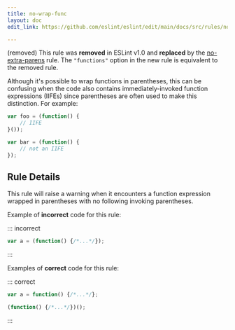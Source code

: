 ```yaml
---
title: no-wrap-func
layout: doc
edit_link: https://github.com/eslint/eslint/edit/main/docs/src/rules/no-wrap-func.md

---
```



(removed) This rule was **removed** in ESLint v1.0 and **replaced** by the [no-extra-parens](no-extra-parens) rule. The `"functions"` option in the new rule is equivalent to the removed rule.

Although it's possible to wrap functions in parentheses, this can be confusing when the code also contains immediately-invoked function expressions (IIFEs) since parentheses are often used to make this distinction. For example:

```js
var foo = (function() {
    // IIFE
}());

var bar = (function() {
    // not an IIFE
});
```

## Rule Details

This rule will raise a warning when it encounters a function expression wrapped in parentheses with no following invoking parentheses.

Example of **incorrect** code for this rule:

::: incorrect

```js
var a = (function() {/*...*/});
```

:::

Examples of **correct** code for this rule:

::: correct

```js
var a = function() {/*...*/};

(function() {/*...*/})();
```

:::

